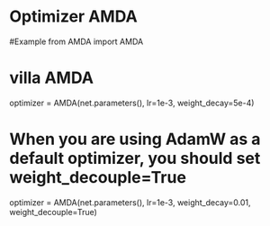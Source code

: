 # Optimizer AMDA
#Example
from AMDA import AMDA

# villa AMDA
optimizer = AMDA(net.parameters(), lr=1e-3, weight_decay=5e-4)

# When you are using AdamW as a default optimizer, you should set weight_decouple=True
optimizer = AMDA(net.parameters(), lr=1e-3, weight_decay=0.01, weight_decouple=True) 

